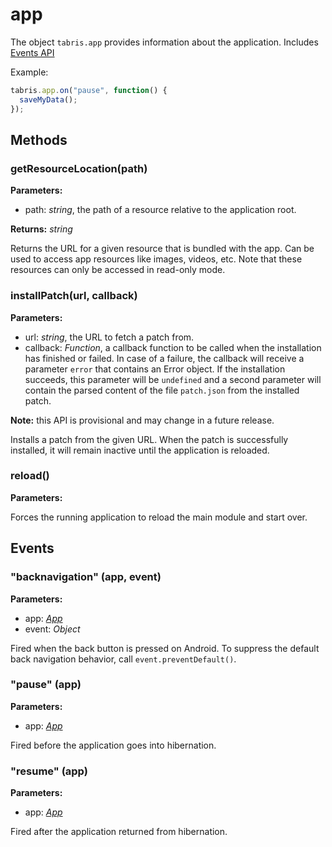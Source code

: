 ---
---
# app

The object `tabris.app` provides information about the application.
Includes [Events API](Events.md)

Example:

```js
tabris.app.on("pause", function() {
  saveMyData();
});
```

## Methods

### getResourceLocation(path)


**Parameters:**

- path: *string*, the path of a resource relative to the application root.

**Returns:** *string*

Returns the URL for a given resource that is bundled with the app. Can be used to access app resources like images, videos, etc. Note that these resources can only be accessed in read-only mode.

### installPatch(url, callback)


**Parameters:**

- url: *string*, the URL to fetch a patch from.
- callback: *Function*, a callback function to be called when the installation has finished or failed. In case of a failure, the callback will receive a parameter `error` that contains an Error object. If the installation succeeds, this parameter will be `undefined` and a second parameter will contain the parsed content of the file `patch.json` from the installed patch.


**Note:** this API is provisional and may change in a future release.

Installs a patch from the given URL. When the patch is successfully installed, it will remain inactive until the application is reloaded.

### reload()


**Parameters:**



Forces the running application to reload the main module and start over.


## Events

### "backnavigation" (app, event)

**Parameters:**

- app: *[App](app.md)*
- event: *Object*

Fired when the back button is pressed on Android. To suppress the default back navigation behavior, call `event.preventDefault()`.

### "pause" (app)

**Parameters:**

- app: *[App](app.md)*

Fired before the application goes into hibernation.

### "resume" (app)

**Parameters:**

- app: *[App](app.md)*

Fired after the application returned from hibernation.

